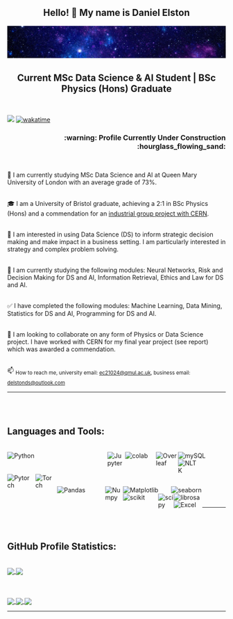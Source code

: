 <h2 align="center"> Hello! 👋  My name is Daniel Elston </h2>

![](https://github.com/Daniel-Elston/Daniel-Elston/blob/main/GitBanner3.png)

<h2 align="center"> Current MSc Data Science & AI Student | BSc Physics (Hons) Graduate </h2><br/>


![](https://komarev.com/ghpvc/?username=Daniel-ELston) 
[![wakatime](https://wakatime.com/badge/user/8a642323-faad-4646-b7ab-67d41a83949a.svg)](https://wakatime.com/@8a642323-faad-4646-b7ab-67d41a83949a)
<h3 align="right">:warning: Profile Currently Under Construction :hourglass_flowing_sand:	 </h3><br/>


👋 I am currently studying MSc Data Science and AI at Queen Mary University of London with an average grade of 73%.<br/>
<br/>

🎓 I am a University of Bristol graduate, achieving a 2:1 in BSc Physics (Hons) and a commendation for an [industrial group project with CERN][industrial group project with CERN].<br/>
<br/>

👀 I am interested in using Data Science (DS) to inform strategic decision making and make impact in a business setting. I am particularly interested in strategy and complex problem solving.<br/>
<br/>

🌱 I am currently studying the following modules: Neural Networks, Risk and Decision Making for DS and AI, Information Retrieval, Ethics and Law for DS and AI.<br/>
<br/>

✅	I have completed the following modules: Machine Learning, Data Mining, Statistics for DS and AI, Programming for DS and AI.<br/>
<br/>

💞️ I am looking to collaborate on any form of Physics or Data Science project. I have worked with CERN for my final year project (see report) which was awarded a        commendation.<br/>
<br/>

📫 <sub>How to reach me, university email: ec21024@qmul.ac.uk, business email: delstonds@outlook.com</sub>
<br/>

---

<br/>
<br/>

## Languages and Tools:<br/>
<br/>

<img align="left" alt="Python" width="230px" src="https://www.python.org/static/img/python-logo@2x.png" style="padding-right:1px;"/>

<img align="left" alt="Jupyter" width="40px" src="https://upload.wikimedia.org/wikipedia/commons/thumb/3/38/Jupyter_logo.svg/883px-Jupyter_logo.svg.png" style="padding-right:1px;"/>

<img align="left" alt="colab" width="70px" src="https://upload.wikimedia.org/wikipedia/commons/thumb/d/d0/Google_Colaboratory_SVG_Logo.svg/1200px-Google_Colaboratory_SVG_Logo.svg.png" style="padding-right:1px;"/>

<img align="left" alt="Overleaf" width="50px" src="https://images.ctfassets.net/nrgyaltdicpt/6qSXAo1CYEeBn5RkKLOR64/19c74bfb9a32772e353ff25c6f0070f5/ologo_square_colour_light_bg.png" style="padding-right:1px;"/>

<img align="left" alt="mySQL" width="75px" src="https://download.logo.wine/logo/MySQL/MySQL-Logo.wine.png" style="padding-right:10px;" />

<img align="left" alt="NLTK" width="45px" src="https://miro.medium.com/max/592/1*5dQO7LHrsy3lIi2d0bgRLw.png" style="padding-right:10px;" />

<img align="left" alt="Pytorch" width="55px" src="https://pytorch.org/assets/images/pytorch-logo.png" style="padding-right:10px;"/>

<img align="left" alt="Torch" width="40px" src="https://upload.wikimedia.org/wikipedia/en/f/f5/Torch_2014_logo.png" style="padding-right:10px;" /><br/>
<br/>
<br/>

<img align="left" alt="Pandas" width="110px" src="https://pandas.pydata.org/static/img/pandas_white.svg" style="padding-right:1px;"/>

<img align="left" alt="Numpy" width="40px" src="https://numpy.org/images/logo.svg" style="padding-right:1px;"/>

<img align="left" alt="Matplotlib" width="110px" src="https://matplotlib.org/_static/images/logo2.svg" style="padding-right:1px;"/>

<img align="left" alt="seaborn" width="100px" src="https://seaborn.pydata.org/_static/logo-wide-lightbg.svg" style="padding-right:1px;"/>

<img align="left" alt="scikit" width="80px" src="https://scikit-learn.org/stable/_static/scikit-learn-logo-small.png" style="padding-right:1px;"/>

<img align="left" alt="scipy" width="35px" src="https://docs.scipy.org/doc/scipy/_static/logo.svg" style="padding-right:1px;"/>

<img align="left" alt="librosa" width="90px" src="https://librosa.org/doc/latest/_static/librosa_logo_text.svg" style="padding-right:1px;" />

<img align="left" alt="Excel" width="65px" src="https://download.logo.wine/logo/Microsoft_Excel/Microsoft_Excel-Logo.wine.png" style="padding-right:1px;"/><br/>
<br/>

---

<br/>
<br/>

## GitHub Profile Statistics:<br/>
<br/>

<a href="https://github.com/Daniel-Elston/convoychat">
  <img align="center" src="https://github-readme-stats.vercel.app/api?username=Daniel-Elston&show_icons=true&theme=github_dark&hide=prs", height='119' />
</a>
<a href="https://github.com/anuraghazra/github-readme-stats">
  <img align="center" src="https://github-readme-stats.vercel.app/api/top-langs/?username=Daniel-Elston&layout=compact&theme=github_dark", height='119' />
</a>

<br />
<br />
<br />
<br />

<a href="https://github.com/Daniel-Elston/convoychat">
  <img align="center" src="https://github-readme-stats.vercel.app/api?username=Daniel-Elston&show_icons=true&theme=github_dark&hide=prs", height='76' />
</a>
<a href="https://wakatime.com/@Daniel_Elston">
  <img align="center" src="https://github-readme-stats.vercel.app/api/wakatime?username=Daniel_Elston&layuout=compact&theme=github_dark", height='76' />
</a>
<a href="https://github.com/Daniel-Elston/github-readme-stats">
  <img align="center" src="https://github-readme-stats.vercel.app/api/top-langs/?username=Daniel-Elston&layout=compact&theme=github_dark", height='76' />
</a>

---
</details>

[industrial group project with CERN]: https://github.com/Daniel-Elston/LHC-Particle-Beam-Detection-for-CERN.git

